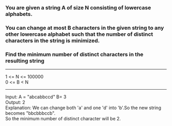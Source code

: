 ### You are given a string A of size N consisting of lowercase alphabets.

### You can change at most B characters in the given string to any other lowercase alphabet such that the number of distinct characters in the string is minimized.

### Find the minimum number of distinct characters in the resulting string

<hr>
1 <= N <= 100000
<br>
0 <= B < N
<hr>
Input: A = "abcabbccd" B= 3<br>
Output: 2<br>
Explanation: We can change both 'a' and one 'd' into 'b'.So the new string becomes "bbcbbbccb".<br>
So the minimum number of distinct character will be 2.
